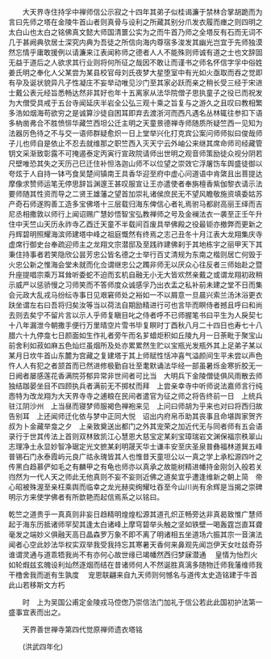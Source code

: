 <!-- { "loadSidebar": true } -->
　　大天界寺住持孚中禅师信公示寂之十四年其弟子似桂谒濂于禁林合掌胡跪而为言曰先师之塔在金陵牛首山者则真骨与设利之所藏其别分爪发衣履而瘗之则四明之太白山也太白之铭佛真文懿大师国清噩公实为之而牛首乃师之全塔反有石而无词不几于甚阙典欤居士深究内典为吾徒之所信向海内尊宿多浚发其幽光岂宜于先师独漠然忘情乎庸敢援例以请濂来江表闻称师之德者人人不能殊则师诚有道之士也文辞固无益于道后之人欲求其行业则将何所征之哉因不敢让而谨书之师名怀信字孚中俗姓姜氏明之奉化人父某尝为某县校官母刘氏夜梦大星堕室中有光如火亟取而吞之觉即有孕及诞状貌异凡子性凝庄不妄举动唯见沙门至其家必跃而亲之稍长受三经于宋进士戴公表元经旨悉畅达然非其好也年十五离家从法华院僧子思执童子之役已而祝发为大僧受具戒于五台寺闻延庆半岩全公弘三观十乘之旨复与之游久之且叹曰教相繁多浩如烟海苟欲穷之是诚算沙徒自困耳即弃去渡浙河而西凡遇名丛林辄往参扣下语多枘凿弗合不胜愤悱华藏竺西坦公迁主明之天童景德禅寺师随质所疑竺西一见知为法器厉色待之不与交一语师群疑愈炽一日上堂举兴化打克宾公案问师师拟曰俊哉师子儿也师自是依止不忍去就维那之职竺西入灭天宁云外岫公来继其席命师司经藏管钥文采渐致彰露不可掩遏泰定丙寅行宣政院请师出世明之观音师策励徒众视分阴若尺壁唯恐其失之天历己巳迁住补怛洛迦山师不以位望之崇效它浮屠饬车舆盛徒御以夸炫于人自持一钵丐食吴楚间镇南王具香华迎至府中虚心问道语中肯綮且出菩提达摩像求赞师运笔无停思辞旨渊邃王甚叹服宣让王亦遣使者奉旃檀香紫伽黎衣请示法要师随其性资而导之二贤王雄藩之望首加崇礼诸侯庶民无不望风瞻敬施资填委姑苏产奇石师遂购善工造多宝佛塔十三层载归海东俾信心者礼焉驸马都尉高丽王绎而吉尼丞相撒敦以师行上闻诏赐广慧妙悟智宝弘教禅师之号及金襕法衣一袭至正壬午升住中天竺山天历永祚寺乙酉迁天童不半载间百废具举佛殿之役最钜亦撤弊而更新之丹辉碧明照耀海滨师建塔中峰之祖庭慨然有终焉之志己丑冬十月江表大龙翔集庆寺虚席行御史台奉疏迎师主之龙翔文宗潜邸及至践祚建佛刹于其地栋宇之丽甲天下其秉住持事者若笑隐欣公昙芳忠公皆名德之士举行百丈清规为东南之楷则居亡何毁于火忠公新之惟海会堂未就而化佥谓继忠公之躅非师无以厌众心往反者三师始赴之暨升座提唱宗乘万耳耸听委蛇不迫而玄机自融无小无大皆欢然亲戴之或谓龙翔初政稍示威严以惩骄慢之习师笑而不答师度众诚感孚乃出衣盂之私补前未建之堂不日而集会元政大乱戎马纷纭寺事日见艰窘师处之裕如一不以屑意一旦晨兴索兰汤沐浴更衣趺坐谓左右曰吾将归矣汝等当以荷法自期励精进行可也言毕而瞑侍者撼且呼曰和尚去则去矣宁不留片言以示人乎师复瞋目叱之侍者呼不已师握笔书曰平生为人戾契七十八年漏泄今朝撒手便行万里晴空片雪书毕复瞑时丁酉秋八月二十四日也寿七十八腊六十九停龛七日颜面如生作礼者旁午而名芗蜡炬积如丘陵九月一日荼毗于聚宝山前舍利如菽如麻五色灿烂虽烟所及处亦累累然生贮以宝瓶光发瓶外其上足弟子某以某月日坎牛首山东麓为宫藏之复建塔于其上师赋性恬冲喜气溢颜间生平未尝以声色忤人人有犯之者颔首而已然进修极勤自壮至耄默诵法华经一部虽暑烁金寒折胶无一日阙者屡感莲花香满院芬郁异常非世间者可比当　大明兵下金陵僧徒俱风雨散去师独结跏晏坐目不四顾执兵者满前无不掷杖而拜　上尝亲幸寺中听师说法嘉师言行纯悫特为改龙翔为大天界寺寺之逋粮在民间者遣官为征之师之将告终前一日　上统兵驻江阴沙州　上当昼而寝梦师服褐色禅袍来见　上问曰师胡为乎来也对曰将西归故告别耳　上还闻师迁化依与梦中正同大悦　诏出内府帛币助其丧事且命堪舆家贺齐叔为卜金藏举龛之夕　上亲致奠送出都门之外其宠荣之加近代无与同者师有五会语录行于世其传法上首则双林致凯江心慧恩大慈宝定某刹宝璋瑞岩文渊保福宗秩翠山志理净土永显妙智净琚定光文摭某刹明晟天华士谦丰安至庆圣泉普彝福林道巽五峰普锡石门永泰霞屿元良广祜永瑰皆其人也惟昔天童坦公以一真之学上承松源四叶之传黑白趋慕俨如毛之有麟甲之有龟也师亦以真承之故能树精进幡持金刚剑入般若关岿然为一代人天之师此无他真则不妄不妄则近佛之道矣宜乎遭逢维新之朝上简　帝心昭被殊渥至亲枉乘舆而临幸之龙光赫奕绚耀吐吞至今山川尚有余辉是当揭之崇碑明示方来使学佛者有所歆艳而起信焉系之以铭曰。

乾竺之道贵乎一真真则非妄日趋精明煌煌松源其道孔炽正畅旁达非真曷致惟广慧师起于海东历抵诸师罕契其逢太白诸峰上摩穹碧举头触之坚如铁壁一喝轰霆岂直耳聋毫发之端妙义俱融天高日晶森罗万象不即不离了明诸相五坐道场六振其宗一音演法闻者心空此妙法华权实双举我受我持忘其寒暑天香何来鼻观先闻岂伊天女吐兹奇芬谁谓灵通与道乖牾我尚不有亦何心故世缘已竭幡然西归梦寐潜通
　皇情为怡烈火如轮煆兹玄魄设利灿然逐烟而结在昔诸师何人不然诞胜真漓多随物迁师我藩维师我干橹舍我而逝有生孰度
　宠恩联翩来自九天师则何憾名与道传太史造铭建于牛首此山若移斯文方朽

　　时　上为吴国公甫定金陵戎马倥偬乃崇信法门加礼于信公若此此国初护法第一盛事宜表而出之。

　　天界善世禅寺第四代觉原禅师遗衣塔铭

　　(洪武四年化)

